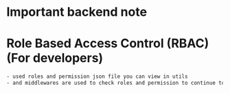 
# Important backend note

# Role Based Access Control (RBAC) (For developers)
``` bash
- used roles and permission json file you can view in utils
- and middlewares are used to check roles and permission to continue to route
```

